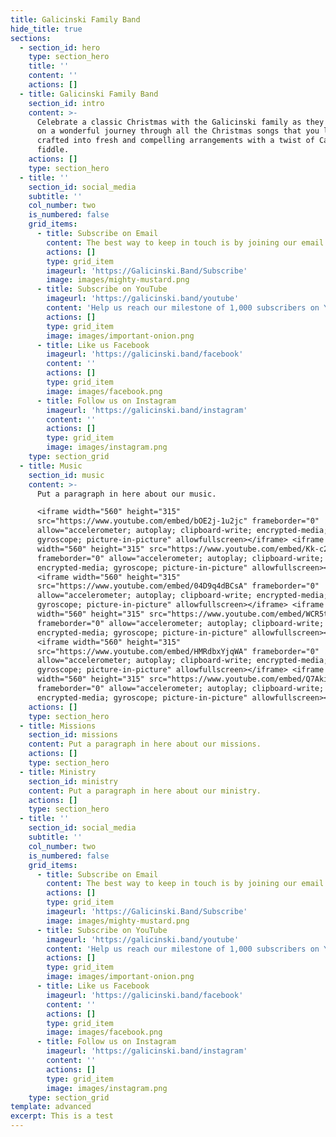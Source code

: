 ```yaml
---
title: Galicinski Family Band
hide_title: true
sections:
  - section_id: hero
    type: section_hero
    title: ''
    content: ''
    actions: []
  - title: Galicinski Family Band
    section_id: intro
    content: >-
      Celebrate a classic Christmas with the Galicinski family as they take you
      on a wonderful journey through all the Christmas songs that you love best,
      crafted into fresh and compelling arrangements with a twist of Cape Breton
      fiddle.
    actions: []
    type: section_hero
  - title: ''
    section_id: social_media
    subtitle: ''
    col_number: two
    is_numbered: false
    grid_items:
      - title: Subscribe on Email
        content: The best way to keep in touch is by joining our email list.
        actions: []
        type: grid_item
        imageurl: 'https://Galicinski.Band/Subscribe'
        image: images/mighty-mustard.png
      - title: Subscribe on YouTube
        imageurl: 'https://galicinski.band/youtube'
        content: 'Help us reach our milestone of 1,000 subscribers on YouTube!'
        actions: []
        type: grid_item
        image: images/important-onion.png
      - title: Like us Facebook
        imageurl: 'https://galicinski.band/facebook'
        content: ''
        actions: []
        type: grid_item
        image: images/facebook.png
      - title: Follow us on Instagram
        imageurl: 'https://galicinski.band/instagram'
        content: ''
        actions: []
        type: grid_item
        image: images/instagram.png
    type: section_grid
  - title: Music
    section_id: music
    content: >-
      Put a paragraph in here about our music.

      <iframe width="560" height="315"
      src="https://www.youtube.com/embed/bOE2j-1u2jc" frameborder="0"
      allow="accelerometer; autoplay; clipboard-write; encrypted-media;
      gyroscope; picture-in-picture" allowfullscreen></iframe> <iframe
      width="560" height="315" src="https://www.youtube.com/embed/Kk-c23H79Ow"
      frameborder="0" allow="accelerometer; autoplay; clipboard-write;
      encrypted-media; gyroscope; picture-in-picture" allowfullscreen></iframe>
      <iframe width="560" height="315"
      src="https://www.youtube.com/embed/04D9q4dBCsA" frameborder="0"
      allow="accelerometer; autoplay; clipboard-write; encrypted-media;
      gyroscope; picture-in-picture" allowfullscreen></iframe> <iframe
      width="560" height="315" src="https://www.youtube.com/embed/WCR5taP-th4"
      frameborder="0" allow="accelerometer; autoplay; clipboard-write;
      encrypted-media; gyroscope; picture-in-picture" allowfullscreen></iframe>
      <iframe width="560" height="315"
      src="https://www.youtube.com/embed/HMRdbxYjqWA" frameborder="0"
      allow="accelerometer; autoplay; clipboard-write; encrypted-media;
      gyroscope; picture-in-picture" allowfullscreen></iframe> <iframe
      width="560" height="315" src="https://www.youtube.com/embed/Q7AkiYO4geA"
      frameborder="0" allow="accelerometer; autoplay; clipboard-write;
      encrypted-media; gyroscope; picture-in-picture" allowfullscreen></iframe>
    actions: []
    type: section_hero
  - title: Missions
    section_id: missions
    content: Put a paragraph in here about our missions.
    actions: []
    type: section_hero
  - title: Ministry
    section_id: ministry
    content: Put a paragraph in here about our ministry.
    actions: []
    type: section_hero
  - title: ''
    section_id: social_media
    subtitle: ''
    col_number: two
    is_numbered: false
    grid_items:
      - title: Subscribe on Email
        content: The best way to keep in touch is by joining our email list.
        actions: []
        type: grid_item
        imageurl: 'https://Galicinski.Band/Subscribe'
        image: images/mighty-mustard.png
      - title: Subscribe on YouTube
        imageurl: 'https://galicinski.band/youtube'
        content: 'Help us reach our milestone of 1,000 subscribers on YouTube!'
        actions: []
        type: grid_item
        image: images/important-onion.png
      - title: Like us Facebook
        imageurl: 'https://galicinski.band/facebook'
        content: ''
        actions: []
        type: grid_item
        image: images/facebook.png
      - title: Follow us on Instagram
        imageurl: 'https://galicinski.band/instagram'
        content: ''
        actions: []
        type: grid_item
        image: images/instagram.png
    type: section_grid
template: advanced
excerpt: This is a test
---
```

